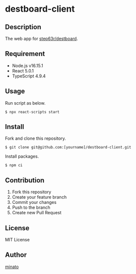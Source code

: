 # destboard-client

## Description

The web app for [step63r/destboard](https://github.com/step63r/destboard).

## Requirement

- Node.js v16.15.1
- React 5.0.1
- TypeScript 4.9.4

## Usage

Run script as below.

```
$ npx react-scripts start
```

## Install

Fork and clone this repository.

```
$ git clone git@github.com:[yourname]/destboard-client.git
```

Install packages.

```
$ npm ci
```

## Contribution

1. Fork this repository
2. Create your feature branch
3. Commit your changes
4. Push to the branch
5. Create new Pull Request

## License

MIT License

## Author

[minato](https://blog.minatoproject.com/)

